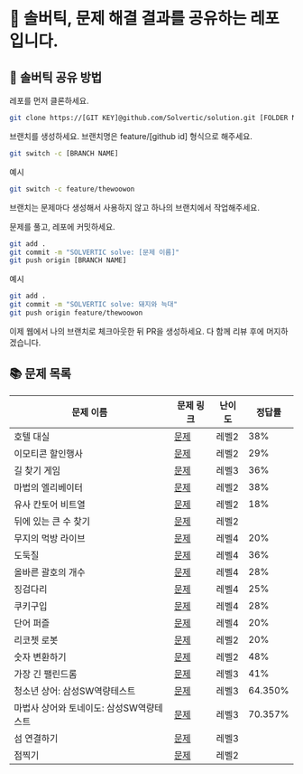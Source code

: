 # 🌈 솔버틱, 문제 해결 결과를 공유하는 레포입니다.

## 👻 솔버틱 공유 방법

레포를 먼저 클론하세요.

```bash
git clone https://[GIT KEY]@github.com/Solvertic/solution.git [FOLDER NAME]
```

브랜치를 생성하세요.
브랜치명은 feature/[github id] 형식으로 해주세요.

```bash
git switch -c [BRANCH NAME]
```

예시

```bash
git switch -c feature/thewoowon
```

브랜치는 문제마다 생성해서 사용하지 않고 하나의 브랜치에서 작업해주세요.

문제를 풀고, 레포에 커밋하세요.

```bash
git add .
git commit -m "SOLVERTIC solve: [문제 이름]"
git push origin [BRANCH NAME]
```

예시

```bash
git add .
git commit -m "SOLVERTIC solve: 돼지와 늑대"
git push origin feature/thewoowon
```

이제 웹에서 나의 브랜치로 체크아웃한 뒤 PR을 생성하세요.
다 함께 리뷰 후에 머지하겠습니다.

## 📚 문제 목록

| 문제 이름 | 문제 링크 | 난이도 | 정답률 |
| --- | --- | --- | --- |
|호텔 대실| [문제](https://school.programmers.co.kr/learn/courses/30/lessons/155651) | 레벨2| 38% |
|이모티콘 할인행사| [문제](https://school.programmers.co.kr/learn/courses/30/lessons/150368) | 레벨2| 29% |
|길 찾기 게임| [문제](https://school.programmers.co.kr/learn/courses/30/lessons/42892) | 레벨3| 36% |
|마법의 엘리베이터| [문제](https://school.programmers.co.kr/learn/courses/30/lessons/148653) | 레벨2| 38% |
|유사 칸토어 비트열| [문제](https://school.programmers.co.kr/learn/courses/30/lessons/148652) | 레벨2| 18% |
|뒤에 있는 큰 수 찾기| [문제](https://school.programmers.co.kr/learn/courses/30/lessons/154539) | 레벨2|  |
|무지의 먹방 라이브| [문제](https://school.programmers.co.kr/learn/courses/30/lessons/42891) | 레벨4| 20% |
|도둑질| [문제](https://school.programmers.co.kr/learn/courses/30/lessons/42897) | 레벨4| 36% |
|올바른 괄호의 개수| [문제](https://school.programmers.co.kr/learn/courses/30/lessons/12929) | 레벨4| 28% |
|징검다리| [문제](https://school.programmers.co.kr/learn/courses/30/lessons/43236) | 레벨4| 25% |
|쿠키구입| [문제](https://school.programmers.co.kr/learn/courses/30/lessons/49995) | 레벨4| 28% |
|단어 퍼즐| [문제](https://school.programmers.co.kr/learn/courses/30/lessons/12983) | 레벨4| 20% |
|리코쳇 로봇| [문제](https://school.programmers.co.kr/learn/courses/30/lessons/169199) | 레벨2| 20% |
|숫자 변환하기| [문제](https://school.programmers.co.kr/learn/courses/30/lessons/154538) | 레벨2| 48% |
|가장 긴 팰린드롬| [문제](https://school.programmers.co.kr/learn/courses/30/lessons/12904) | 레벨3| 41% |
|청소년 상어: 삼성SW역량테스트| [문제](https://www.acmicpc.net/problem/19236) | 레벨3| 64.350% |
|마법사 상어와 토네이도: 삼성SW역량테스트| [문제](https://www.acmicpc.net/workbook/view/1152) | 레벨3| 70.357% |
|섬 연결하기| [문제](https://school.programmers.co.kr/learn/courses/30/lessons/42861) | 레벨3| |
|점찍기| [문제](https://school.programmers.co.kr/learn/courses/30/lessons/140107) | 레벨2|  |


